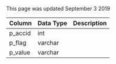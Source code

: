 This page was updated September 3 2019

| Column  | Data Type | Description |
| ------- | --------- | ----------- |
| p_accid | int       |             |
| p_flag  | varchar   |             |
| p_value | varchar   |             |